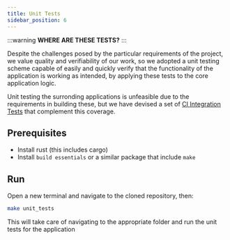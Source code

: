 ```yaml
---
title: Unit Tests
sidebar_position: 6
---
```


:::warning
**WHERE ARE THESE TESTS?**
:::

Despite the challenges posed by the particular requirements of the project, we value quality and verifiability of our work, so we adopted a unit testing scheme capable of easily and quickly verify that the functionality of the application is working as intended, by applying these tests to the core application logic.

Unit testing the surronding applications is unfeasible due to the requirements in building these, but we have devised a set of [CI Integration Tests](ci.md) that complement this coverage.

## Prerequisites

- Install rust (this includes cargo)
- Install `build essentials` or a similar package that include `make`

## Run

Open a new terminal and navigate to the cloned repository, then:

```bash
make unit_tests
```

This will take care of navigating to the appropriate folder and run the unit tests for the application
